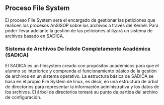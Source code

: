 ## **Proceso File System**
El proceso File System será el encargado de gestionar las peticiones que realicen los procesos
AnSISOP sobre los archivos a través del Kernel. Para poder llevar adelante la gestión de las peticiones
utilizará un sistema de archivos basado en SADICA.


### Sistema de Archivos De Índole Completamente Académica (SADICA)
El SADICA es un filesystem creado con propósitos académicos para que el alumno se interiorice y
comprenda el funcionamiento básico de la gestión de archivos en un sistema operativo.
La estructura básica de SADICA se basa en el propio File System de linux, es decir, en una estructura
de árbol de directorios para representar la información administrativa y los datos de los archivos. El
árbol de directorios tomará su punto de partida del archivo de configuración.
